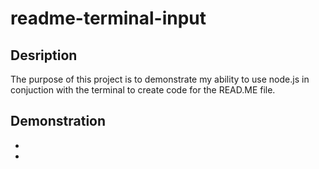 # readme-terminal-input

## Desription
The purpose of this project is to demonstrate my ability to use node.js in conjuction with the terminal to create code for the READ.ME file.

## Demonstration
*
*
